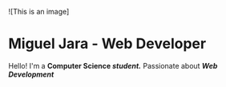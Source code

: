 ![This is an image]
# Miguel Jara - Web Developer

Hello! I'm a **Computer Science _student._** Passionate about **_Web Development_**
